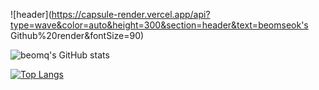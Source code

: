![header](https://capsule-render.vercel.app/api?type=wave&color=auto&height=300&section=header&text=beomseok's Github%20render&fontSize=90)

![beomq's GitHub stats](https://github-readme-stats.vercel.app/api?username=beomq&show_icons=true&theme=nord)

[![Top Langs](https://github-readme-stats.vercel.app/api/top-langs/?username=beomq)](https://github.com/beomq/github-readme-stats)
